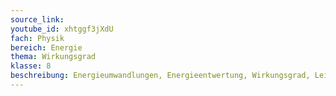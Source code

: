 ```yaml
---
source_link: 
youtube_id: xhtggf3jXdU
fach: Physik
bereich: Energie
thema: Wirkungsgrad
klasse: 8
beschreibung: Energieumwandlungen, Energieentwertung, Wirkungsgrad, Leistung
---
```


